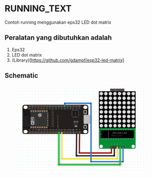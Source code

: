 # RUNNING_TEXT
Contoh running menggunakan eps32 LED dot matrix

## Peralatan yang dibutuhkan adalah
1. Eps32
2. LED dot matrix 
3. (Library)[https://github.com/gdampf/esp32-led-matrix]

## Schematic
<figure style="text-align: center">
                  <img src="schematic.png" alt="Schematic"/>
              </figure>
